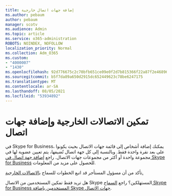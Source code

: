 ```yaml
---
title: إضافة جهات اتصال خارجية
ms.author: pebaum
author: pebaum
manager: scotv
ms.audience: Admin
ms.topic: article
ms.service: o365-administration
ROBOTS: NOINDEX, NOFOLLOW
localization_priority: Normal
ms.collection: Adm_O365
ms.custom:
- "4000007"
- "1430"
ms.openlocfilehash: 92d776675c2c70bfb651ce09e0f2d7b815366f22a87f2e468964fa4971d275f4
ms.sourcegitcommit: b5f7da89a650d2915dc652449623c78be6247175
ms.translationtype: MT
ms.contentlocale: ar-SA
ms.lasthandoff: 08/05/2021
ms.locfileid: "53934892"
---
```

# <a name="enable-external-communications-and-add-contacts"></a>تمكين الاتصالات الخارجية وإضافة جهات اتصال

في Skype for Business، يمكنك إضافة أشخاص إلى قائمة جهات الاتصال بحيث يكونوا على بعد نقرة واحدة فقط. وبالنسبة إلى كل جهة اتصال تُضيفها، يتم تعيين عضوية لها في مجموعة واحدة أو أكثر من مجموعات جهات الاتصال. راجع [إضافة جهة اتصال في Skype for Business](https://support.office.com/article/add-a-contact-in-skype-for-business-89338023-2adf-4f5c-90b6-f8b6f72fadd1) للحصول على مزيد من المعلومات. 

تأكد من أن مسؤول المستأجر قد اتبع الخطوات للسماح [بالاتصالات الخارجية.](https://docs.microsoft.com/skypeforbusiness/set-up-skype-for-business-online/allow-users-to-contact-external-skype-for-business-users)

هل تريد فقط تمكين المستخدمين من الاتصال Skype المستهلكين؟ راجع [السماح Skype for Business المستخدمين بإضافة Skype جهات الاتصال](https://docs.microsoft.com/skypeforbusiness/set-up-skype-for-business-online/let-skype-for-business-users-add-skype-contacts). 